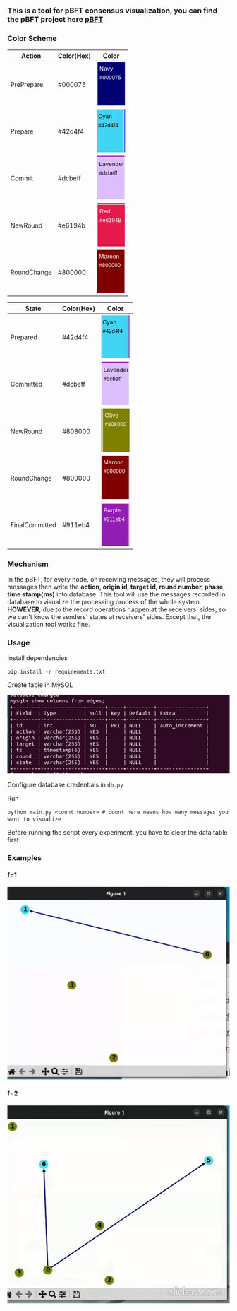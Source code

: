### This is a tool for pBFT consensus visualization, you can find the pBFT project here [pBFT](https://github.com/bianyuanop/pBFT)

### Color Scheme

| Action      | Color(Hex) | Color                            |
| ----------- | ---------- | -------------------------------- |
| PrePrepare  | #000075    | ![navy](./examples/navy.png)     |
| Prepare     | #42d4f4    | ![navy](./examples/cyan.png)     |
| Commit      | #dcbeff    | ![navy](./examples/lavender.png) |
| NewRound    | #e6194b    | ![navy](./examples/red.png)      |
| RoundChange | #800000    | ![navy](./examples/maroon.png)   |

| State          | Color(Hex) | Color                            |
| -------------- | ---------- | -------------------------------- |
| Prepared       | #42d4f4    | ![navy](./examples/cyan.png)     |
| Committed      | #dcbeff    | ![navy](./examples/lavender.png) |
| NewRound       | #808000    | ![navy](./examples/olive.png)    |
| RoundChange    | #800000    | ![navy](./examples/maroon.png)   |
| FinalCommitted | #911eb4    | ![navy](./examples/purple.png)   |

### Mechanism

In the pBFT, for every node, on receiving messages, they will process messages then write the **action, origin id, target id, round number, phase, time stamp(ms)** into database. This tool will use the messages recorded in database to visualize the processing process of the whole system. **HOWEVER**, due to the record operations happen at the receivers' sides, so we can't know the senders' states at receivers' sides. Except that, the visualization tool works fine.

### Usage

Install dependencies

```
pip install -r requirements.txt
```

Create table in MySQL

![image-20230416145104481](./examples/table.png)

Configure database credentials in `db.py`

Run 

```
python main.py <count:number> # count here means how many messages you want to visualize
```

Before running the script every experiment, you have to clear the data table first.

### Examples

#### f=1

![[video-to-gif output image]](./examples/example.gif)

#### f=2

![example2](./examples/example2.gif)